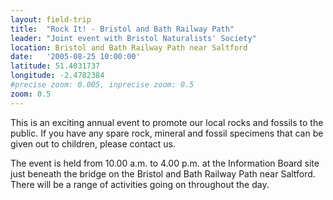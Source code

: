 ```yaml
---
layout: field-trip
title:  "Rock It! - Bristol and Bath Railway Path"
leader: "Joint event with Bristol Naturalists' Society"
location: Bristol and Bath Railway Path near Saltford
date:   '2005-08-25 10:00:00'
latitude: 51.4031737
longitude: -2.4782384
#precise zoom: 0.005, inprecise zoom: 0.5
zoom: 0.5
---
```

This is an exciting annual event to promote our local rocks and fossils to the public. If you have any spare rock, mineral and fossil specimens that can be given out to children, please contact us.

The event is held from 10.00 a.m. to 4.00 p.m. at the Information Board site just beneath the bridge on the Bristol and Bath Railway Path near Saltford. There will be a range of activities going on throughout the day.